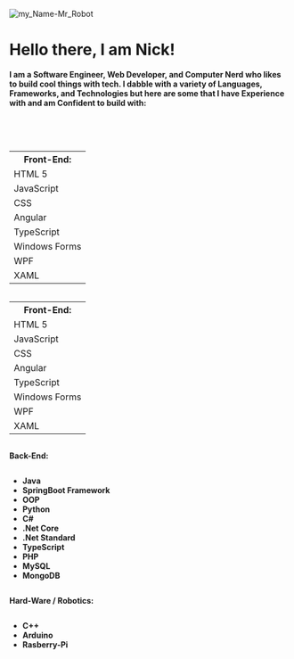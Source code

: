 ![my_Name-Mr_Robot](https://github.com/N-McClure/N-McClure/assets/64433966/4e9e32e2-c3a8-4807-bd4f-c1fc377f72a5)

<h1>Hello there, I am Nick!</h1>
<strong>
  I am a Software Engineer, Web Developer, and Computer Nerd who likes to build cool things with tech.
  I dabble with a variety of Languages, Frameworks, and Technologies but here are some that I have Experience with and am Confident to build with: 

  <br><br>
<div class="skillsGrid" >
<table>
  <th>Front-End:</th>
    <tr><td>HTML 5</td></tr>
    <tr><td>JavaScript</td></tr>
    <tr><td>CSS</td></tr>
    <tr><td>Angular</td></tr>
    <tr><td>TypeScript</td></tr>
    <tr><td>Windows Forms</td></tr>
    <tr><td>WPF</td></tr>
    <tr><td>XAML</td></tr>
</table>

<table>
  <th>Front-End:</th>
    <tr><td>HTML 5</td></tr>
    <tr><td>JavaScript</td></tr>
    <tr><td>CSS</td></tr>
    <tr><td>Angular</td></tr>
    <tr><td>TypeScript</td></tr>
    <tr><td>Windows Forms</td></tr>
    <tr><td>WPF</td></tr>
    <tr><td>XAML</td></tr>
</table>

  Back-End:
  <ul>
    <li>Java</li>
    <li>SpringBoot Framework </li>
    <li>OOP</li>
    <li>Python</li>
    <li>C#</li>
    <li>.Net Core</li>
    <li>.Net Standard</li>
    <li>TypeScript</li>
    <li>PHP</li>
    <li>MySQL</li>
    <li>MongoDB</li>
  </ul>

  Hard-Ware / Robotics:
  <ul>
    <li>C++</li>
    <li>Arduino</li>
    <li>Rasberry-Pi</li>
  </ul>
  </div>
  
</strong>

<style>
  .skillsGrid{
    display: grid;
  }
</style>

